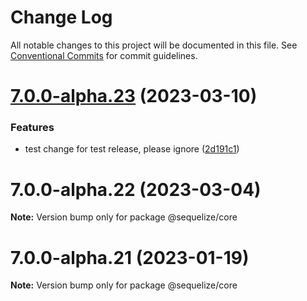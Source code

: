 # Change Log

All notable changes to this project will be documented in this file.
See [Conventional Commits](https://conventionalcommits.org) for commit guidelines.

# [7.0.0-alpha.23](https://github.com/sequelize/sequelize/compare/v7.0.0-alpha.22...v7.0.0-alpha.23) (2023-03-10)


### Features

* test change for test release, please ignore ([2d191c1](https://github.com/sequelize/sequelize/commit/2d191c19d5dd06b4ca8a58f2c268abf9db0b50d3))





# 7.0.0-alpha.22 (2023-03-04)

**Note:** Version bump only for package @sequelize/core





# 7.0.0-alpha.21 (2023-01-19)

**Note:** Version bump only for package @sequelize/core
